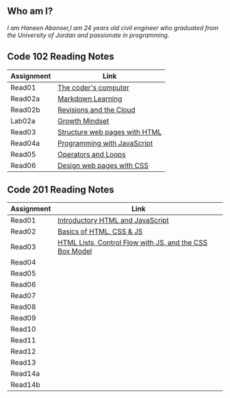 
## Who am I?

*I am Haneen Abonser,I am 24 years old civil engineer who graduated from the University of Jordan and passionate in programming.*


## Code 102 Reading Notes 

|       Assignment       |              Link                            |
|------------------------|----------------------------------------------|
|      Read01            |  [The coder's computer](read01.md)           |
|      Read02a           |  [Markdown Learning](read02a.md)             |
|      Read02b           |  [Revisions and the Cloud](read02b.md)       |
|      Lab02a            |  [Growth Mindset](labo2a-markdownlearning.md)|
|      Read03            |  [Structure web pages with HTML](read03.md)  |
|      Read04a           |  [Programming with JavaScript](read04a.md)   |
|      Read05            |  [Operators and Loops](read05.md)            |
|      Read06            |  [Design web pages with CSS](read06.md)      |




## Code 201 Reading Notes

|       Assignment       |              Link                            |
|------------------------|----------------------------------------------|
|      Read01            |  [Introductory HTML and JavaScript](read01.md)|
|      Read02            |  [Basics of HTML, CSS & JS](read02a.md)        |
|      Read03            |  [HTML Lists, Control Flow with JS, and the CSS Box Model](read02b.md)|
|      Read04            |  [](read03.md)  |
|      Read05            |  [](read04a.md)   |
|      Read06            |  [](read05.md)            |
|      Read07            |  [](read06.md)      |
|      Read08            |  [](read06.md)      |
|      Read09            |  [](read06.md)      |
|      Read10            |  [](read06.md)      |
|      Read11            |  [](read06.md)      |
|      Read12            |  [](read06.md)      |
|      Read13            |  [](read06.md)      |
|      Read14a           |  [](read06.md)      |
|      Read14b           |  [](read06.md)      |




